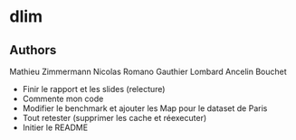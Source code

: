 # dlim
## Authors
Mathieu Zimmermann
Nicolas Romano
Gauthier Lombard
Ancelin Bouchet

- Finir le rapport et les slides (relecture)
- Commente mon code
- Modifier le benchmark et ajouter les Map pour le dataset de Paris
- Tout retester (supprimer les cache et réexecuter)
- Initier le README